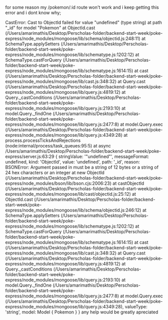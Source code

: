 for some reason my /pokemon/:id route won't work and i keep getting this error and i dont know why;

CastError: Cast to ObjectId failed for value "undefined" (type string) at path "_id" for model "Pokemon"
    at ObjectId.cast (/Users/amarimathis/Desktop/Perscholas-folder/backend-start-week/poke-express/node_modules/mongoose/lib/schema/objectid.js:248:11)
    at SchemaType.applySetters (/Users/amarimathis/Desktop/Perscholas-folder/backend-start-week/poke-express/node_modules/mongoose/lib/schematype.js:1202:12)
    at SchemaType.castForQuery (/Users/amarimathis/Desktop/Perscholas-folder/backend-start-week/poke-express/node_modules/mongoose/lib/schematype.js:1614:15)
    at cast (/Users/amarimathis/Desktop/Perscholas-folder/backend-start-week/poke-express/node_modules/mongoose/lib/cast.js:348:32)
    at Query.cast (/Users/amarimathis/Desktop/Perscholas-folder/backend-start-week/poke-express/node_modules/mongoose/lib/query.js:4819:12)
    at Query._castConditions (/Users/amarimathis/Desktop/Perscholas-folder/backend-start-week/poke-express/node_modules/mongoose/lib/query.js:2193:10)
    at model.Query._findOne (/Users/amarimathis/Desktop/Perscholas-folder/backend-start-week/poke-express/node_modules/mongoose/lib/query.js:2477:8)
    at model.Query.exec (/Users/amarimathis/Desktop/Perscholas-folder/backend-start-week/poke-express/node_modules/mongoose/lib/query.js:4349:28)
    at process.processTicksAndRejections (node:internal/process/task_queues:95:5)
    at async /Users/amarimathis/Desktop/Perscholas-folder/backend-start-week/poke-express/server.js:63:29 {
  stringValue: '"undefined"',
  messageFormat: undefined,
  kind: 'ObjectId',
  value: 'undefined',
  path: '_id',
  reason: BSONError: Argument passed in must be a string of 12 bytes or a string of 24 hex characters or an integer
      at new ObjectId (/Users/amarimathis/Desktop/Perscholas-folder/backend-start-week/poke-express/node_modules/bson/lib/bson.cjs:2006:23)
      at castObjectId (/Users/amarimathis/Desktop/Perscholas-folder/backend-start-week/poke-express/node_modules/mongoose/lib/cast/objectid.js:25:12)
      at ObjectId.cast (/Users/amarimathis/Desktop/Perscholas-folder/backend-start-week/poke-express/node_modules/mongoose/lib/schema/objectid.js:246:12)
      at SchemaType.applySetters (/Users/amarimathis/Desktop/Perscholas-folder/backend-start-week/poke-express/node_modules/mongoose/lib/schematype.js:1202:12)
      at SchemaType.castForQuery (/Users/amarimathis/Desktop/Perscholas-folder/backend-start-week/poke-express/node_modules/mongoose/lib/schematype.js:1614:15)
      at cast (/Users/amarimathis/Desktop/Perscholas-folder/backend-start-week/poke-express/node_modules/mongoose/lib/cast.js:348:32)
      at Query.cast (/Users/amarimathis/Desktop/Perscholas-folder/backend-start-week/poke-express/node_modules/mongoose/lib/query.js:4819:12)
      at Query._castConditions (/Users/amarimathis/Desktop/Perscholas-folder/backend-start-week/poke-express/node_modules/mongoose/lib/query.js:2193:10)
      at model.Query._findOne (/Users/amarimathis/Desktop/Perscholas-folder/backend-start-week/poke-express/node_modules/mongoose/lib/query.js:2477:8)
      at model.Query.exec (/Users/amarimathis/Desktop/Perscholas-folder/backend-start-week/poke-express/node_modules/mongoose/lib/query.js:4349:28),
  valueType: 'string',
  model: Model { Pokemon }
}
any help would be greatly apreciated
